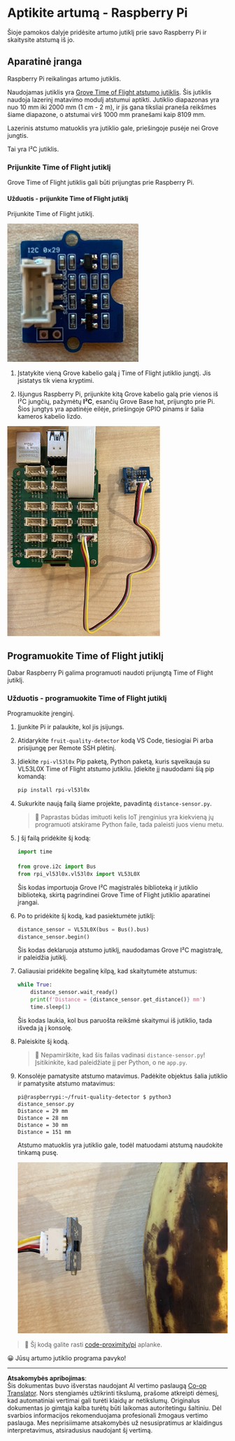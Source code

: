 <!--
CO_OP_TRANSLATOR_METADATA:
{
  "original_hash": "6145a1d791731c8a9d0afd0a1bae5108",
  "translation_date": "2025-08-28T19:02:40+00:00",
  "source_file": "4-manufacturing/lessons/4-trigger-fruit-detector/pi-proximity.md",
  "language_code": "lt"
}
-->
# Aptikite artumą - Raspberry Pi

Šioje pamokos dalyje pridėsite artumo jutiklį prie savo Raspberry Pi ir skaitysite atstumą iš jo.

## Aparatinė įranga

Raspberry Pi reikalingas artumo jutiklis.

Naudojamas jutiklis yra [Grove Time of Flight atstumo jutiklis](https://www.seeedstudio.com/Grove-Time-of-Flight-Distance-Sensor-VL53L0X.html). Šis jutiklis naudoja lazerinį matavimo modulį atstumui aptikti. Jutiklio diapazonas yra nuo 10 mm iki 2000 mm (1 cm - 2 m), ir jis gana tiksliai praneša reikšmes šiame diapazone, o atstumai virš 1000 mm pranešami kaip 8109 mm.

Lazerinis atstumo matuoklis yra jutiklio gale, priešingoje pusėje nei Grove jungtis.

Tai yra I²C jutiklis.

### Prijunkite Time of Flight jutiklį

Grove Time of Flight jutiklis gali būti prijungtas prie Raspberry Pi.

#### Užduotis - prijunkite Time of Flight jutiklį

Prijunkite Time of Flight jutiklį.

![Grove Time of Flight jutiklis](../../../../../translated_images/grove-time-of-flight-sensor.d82ff2165bfded9f485de54d8d07195a6270a602696825fca19f629ddfe94e86.lt.png)

1. Įstatykite vieną Grove kabelio galą į Time of Flight jutiklio jungtį. Jis įsistatys tik viena kryptimi.

1. Išjungus Raspberry Pi, prijunkite kitą Grove kabelio galą prie vienos iš I²C jungčių, pažymėtų **I²C**, esančių Grove Base hat, prijungto prie Pi. Šios jungtys yra apatinėje eilėje, priešingoje GPIO pinams ir šalia kameros kabelio lizdo.

![Grove Time of Flight jutiklis prijungtas prie I²C jungties](../../../../../translated_images/pi-time-of-flight-sensor.58c8dc04eb3bfb57a7c3019f031433ef4d798d4d7603d565afbf6f3802840dba.lt.png)

## Programuokite Time of Flight jutiklį

Dabar Raspberry Pi galima programuoti naudoti prijungtą Time of Flight jutiklį.

### Užduotis - programuokite Time of Flight jutiklį

Programuokite įrenginį.

1. Įjunkite Pi ir palaukite, kol jis įsijungs.

1. Atidarykite `fruit-quality-detector` kodą VS Code, tiesiogiai Pi arba prisijungę per Remote SSH plėtinį.

1. Įdiekite `rpi-vl53l0x` Pip paketą, Python paketą, kuris sąveikauja su VL53L0X Time of Flight atstumo jutikliu. Įdiekite jį naudodami šią pip komandą:

    ```sh
    pip install rpi-vl53l0x
    ```

1. Sukurkite naują failą šiame projekte, pavadintą `distance-sensor.py`.

    > 💁 Paprastas būdas imituoti kelis IoT įrenginius yra kiekvieną jų programuoti atskirame Python faile, tada paleisti juos vienu metu.

1. Į šį failą pridėkite šį kodą:

    ```python
    import time
    
    from grove.i2c import Bus
    from rpi_vl53l0x.vl53l0x import VL53L0X
    ```

    Šis kodas importuoja Grove I²C magistralės biblioteką ir jutiklio biblioteką, skirtą pagrindinei Grove Time of Flight jutiklio aparatinei įrangai.

1. Po to pridėkite šį kodą, kad pasiektumėte jutiklį:

    ```python
    distance_sensor = VL53L0X(bus = Bus().bus)
    distance_sensor.begin()    
    ```

    Šis kodas deklaruoja atstumo jutiklį, naudodamas Grove I²C magistralę, ir paleidžia jutiklį.

1. Galiausiai pridėkite begalinę kilpą, kad skaitytumėte atstumus:

    ```python
    while True:
        distance_sensor.wait_ready()
        print(f'Distance = {distance_sensor.get_distance()} mm')
        time.sleep(1)
    ```

    Šis kodas laukia, kol bus paruošta reikšmė skaitymui iš jutiklio, tada išveda ją į konsolę.

1. Paleiskite šį kodą.

    > 💁 Nepamirškite, kad šis failas vadinasi `distance-sensor.py`! Įsitikinkite, kad paleidžiate jį per Python, o ne `app.py`.

1. Konsolėje pamatysite atstumo matavimus. Padėkite objektus šalia jutiklio ir pamatysite atstumo matavimus:

    ```output
    pi@raspberrypi:~/fruit-quality-detector $ python3 distance_sensor.py 
    Distance = 29 mm
    Distance = 28 mm
    Distance = 30 mm
    Distance = 151 mm
    ```

    Atstumo matuoklis yra jutiklio gale, todėl matuodami atstumą naudokite tinkamą pusę.

    ![Atstumo matuoklis Time of Flight jutiklio gale, nukreiptas į bananą](../../../../../translated_images/time-of-flight-banana.079921ad8b1496e4525dc26b4cdc71a076407aba3e72ba113ba2e38febae92c5.lt.png)

> 💁 Šį kodą galite rasti [code-proximity/pi](../../../../../4-manufacturing/lessons/4-trigger-fruit-detector/code-proximity/pi) aplanke.

😀 Jūsų artumo jutiklio programa pavyko!

---

**Atsakomybės apribojimas**:  
Šis dokumentas buvo išverstas naudojant AI vertimo paslaugą [Co-op Translator](https://github.com/Azure/co-op-translator). Nors stengiamės užtikrinti tikslumą, prašome atkreipti dėmesį, kad automatiniai vertimai gali turėti klaidų ar netikslumų. Originalus dokumentas jo gimtąja kalba turėtų būti laikomas autoritetingu šaltiniu. Dėl svarbios informacijos rekomenduojama profesionali žmogaus vertimo paslauga. Mes neprisiimame atsakomybės už nesusipratimus ar klaidingus interpretavimus, atsiradusius naudojant šį vertimą.
